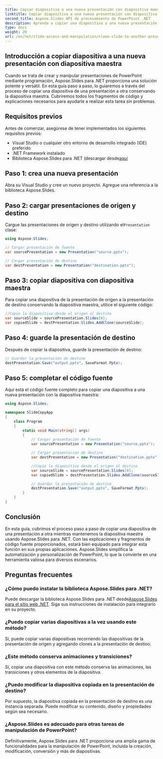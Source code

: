 ```yaml
---
title: Copiar diapositiva a una nueva presentación con diapositiva maestra
linktitle: Copiar diapositiva a una nueva presentación con diapositiva maestra
second_title: Aspose.Slides API de procesamiento de PowerPoint .NET
description: Aprenda a copiar una diapositiva a una nueva presentación de PowerPoint conservando la diapositiva maestra usando Aspose.Slides para .NET. Esta guía completa paso a paso incluye ejemplos de código fuente y cubre la carga de presentaciones, la copia de diapositivas, la conservación de animaciones y más.
type: docs
weight: 20
url: /es/net/slide-access-and-manipulation/clone-slide-to-another-presentation-with-master/
---
```


## Introducción a copiar diapositiva a una nueva presentación con diapositiva maestra

Cuando se trata de crear y manipular presentaciones de PowerPoint mediante programación, Aspose.Slides para .NET proporciona una solución potente y versátil. En esta guía paso a paso, lo guiaremos a través del proceso de copiar una diapositiva de una presentación a otra conservando la diapositiva maestra. Cubriremos todos los fragmentos de código y explicaciones necesarios para ayudarle a realizar esta tarea sin problemas.

## Requisitos previos

Antes de comenzar, asegúrese de tener implementados los siguientes requisitos previos:

- Visual Studio o cualquier otro entorno de desarrollo integrado (IDE) preferido
- .NET Framework instalado
-  Biblioteca Aspose.Slides para .NET (descargar desde[aquí](https://releases.aspose.com/slides/net/)

## Paso 1: crea una nueva presentación

Abra su Visual Studio y cree un nuevo proyecto. Agregue una referencia a la biblioteca Aspose.Slides.

## Paso 2: cargar presentaciones de origen y destino

 Cargue las presentaciones de origen y destino utilizando el`Presentation` clase:

```csharp
using Aspose.Slides;

// Cargar presentación de fuente
var sourcePresentation = new Presentation("source.pptx");

// Cargar presentación de destino
var destPresentation = new Presentation("destination.pptx");
```

## Paso 3: copiar diapositiva con diapositiva maestra

Para copiar una diapositiva de la presentación de origen a la presentación de destino conservando la diapositiva maestra, utilice el siguiente código:

```csharp
//Copie la diapositiva desde el origen al destino
var sourceSlide = sourcePresentation.Slides[0];
var copiedSlide = destPresentation.Slides.AddClone(sourceSlide);
```

## Paso 4: guarde la presentación de destino

Después de copiar la diapositiva, guarde la presentación de destino:

```csharp
// Guardar la presentación de destino
destPresentation.Save("output.pptx", SaveFormat.Pptx);
```

## Paso 5: completar el código fuente

Aquí está el código fuente completo para copiar una diapositiva a una nueva presentación con la diapositiva maestra:

```csharp
using Aspose.Slides;

namespace SlideCopyApp
{
    class Program
    {
        static void Main(string[] args)
        {
            // Cargar presentación de fuente
            var sourcePresentation = new Presentation("source.pptx");

            // Cargar presentación de destino
            var destPresentation = new Presentation("destination.pptx");

            //Copie la diapositiva desde el origen al destino
            var sourceSlide = sourcePresentation.Slides[0];
            var copiedSlide = destPresentation.Slides.AddClone(sourceSlide);

            // Guardar la presentación de destino
            destPresentation.Save("output.pptx", SaveFormat.Pptx);
        }
    }
}
```

## Conclusión

En esta guía, cubrimos el proceso paso a paso de copiar una diapositiva de una presentación a otra mientras mantenemos la diapositiva maestra usando Aspose.Slides para .NET. Con las explicaciones y fragmentos de código fuente proporcionados, estará bien equipado para integrar esta función en sus propias aplicaciones. Aspose.Slides simplifica la automatización y personalización de PowerPoint, lo que la convierte en una herramienta valiosa para diversos escenarios.

## Preguntas frecuentes

### ¿Cómo puedo instalar la biblioteca Aspose.Slides para .NET?

Puede descargar la biblioteca Aspose.Slides para .NET desde[Aspose.Slides para el sitio web .NET](https://releases.aspose.com/slides/net/). Siga sus instrucciones de instalación para integrarlo en su proyecto.

### ¿Puedo copiar varias diapositivas a la vez usando este método?

Sí, puede copiar varias diapositivas recorriendo las diapositivas de la presentación de origen y agregando clones a la presentación de destino.

### ¿Este método conserva animaciones y transiciones?

Sí, copiar una diapositiva con este método conserva las animaciones, las transiciones y otros elementos de la diapositiva.

### ¿Puedo modificar la diapositiva copiada en la presentación de destino?

Por supuesto, la diapositiva copiada en la presentación de destino es una instancia separada. Puede modificar su contenido, diseño y propiedades según sea necesario.

### ¿Aspose.Slides es adecuado para otras tareas de manipulación de PowerPoint?

Definitivamente, Aspose.Slides para .NET proporciona una amplia gama de funcionalidades para la manipulación de PowerPoint, incluida la creación, modificación, conversión y más de diapositivas.